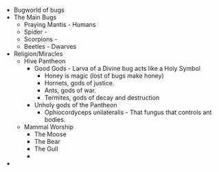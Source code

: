 - Bugworld of bugs
- The Main Bugs
	- Praying Mantis - Humans
	- Spider -
	- Scorpions -
	- Beetles - Dwarves
- Religion/Miracles
	- Hive Pantheon
		- Good Gods - Larva of a Divine bug acts like a Holy Symbol
			- Honey is magic (lost of bugs make honey)
			- Hornets, gods of justice.
			- Ants, gods of war.
			- Termites, gods of decay and destruction
		- Unholy gods of the Pantheon
			- Ophiocordyceps unilateralis - That fungus that controls ant bodies.
	- Mammal Worship
		- The Moose
		- The Bear
		- The Gull
		-
-